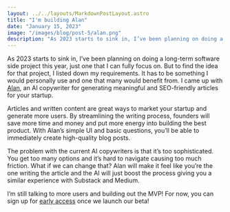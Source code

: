 ```yaml
---
layout: ../../layouts/MarkdownPostLayout.astro
title: "I'm building Alan"
date: "January 15, 2023"
image: "/images/blog/post-5/alan.png"
description: "As 2023 starts to sink in, I’ve been planning on doing a long-term software side project this year, just one that I can fully focus on. But to find the idea for that project, I listed down my requirements. It has to be something I would personally"
---
```


As 2023 starts to sink in, I’ve been planning on doing a long-term software side project this year, just one that I can fully focus on. But to find the idea for that project, I listed down my requirements. It has to be something I would personally use and one that many would benefit from. I came up with <a href="https://alan.so" target="_blank">Alan</a>, an AI copywriter for generating meaningful and SEO-friendly articles for your startup.

Articles and written content are great ways to market your startup and generate more users. By streamlining the writing process, founders will save more time and money and put more energy into building the best product. With Alan’s simple UI and basic questions, you’ll be able to immediately create high-quality blog posts.

The problem with the current AI copywriters is that it’s too sophisticated. You get too many options and it’s hard to navigate causing too much friction. What if we can change that? Alan will make it feel like you’re the one writing the article and the AI will just boost the process giving you a similar experience with Substack and Medium.

I’m still talking to more users and building out the MVP! For now, you can sign up for <a href="https://alan.so" target="_blank">early access</a> once we launch our beta!
